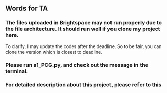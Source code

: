 ## Words for TA
### The files uploaded in Brightspace may not run properly due to the file architecture. It should run well if you clone my project here.
To clarify, I may update the codes after the deadline. So to be fair, you can clone the version which is closest to deadline.
### Please run a1_PCG.py, and check out the message in the terminal.
### For detailed description about this project, please refer to [this](https://github.com/LI-SUJU/game_ai_ass_1/blob/main/MGAI_Assignment_1.pdf)
